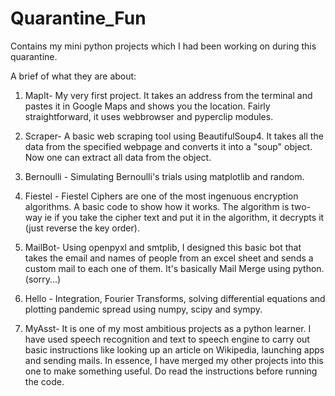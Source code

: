 # Quarantine_Fun
Contains my mini python projects which I had been working on during this quarantine. 

A brief of what they are about:

1. MapIt- My very first project. It takes an address from the terminal and pastes it in Google Maps and shows you the location. Fairly straightforward, it uses webbrowser and pyperclip modules.

2. Scraper- A  basic web scraping tool using BeautifulSoup4. It takes all the data from the specified webpage and converts it into a "soup" object. Now one can extract all data
from the object.

3. Bernoulli - Simulating Bernoulli's trials using matplotlib and random.

4. Fiestel - Fiestel Ciphers are one of the most ingenuous encryption algorithms. A basic code to show how it works. The algorithm is two-way ie if you take the cipher text
and put it in the algorithm, it decrypts it (just reverse the key order).

5. MailBot- Using openpyxl and smtplib, I designed this basic bot that takes the email and names of people from an excel sheet and sends a custom mail to each one of them.
It's basically Mail Merge using python. (sorry...)

6. Hello - Integration, Fourier Transforms, solving differential equations and plotting pandemic spread using numpy, scipy and sympy.

7. MyAsst- It is one of my most ambitious projects as a python learner. I have used speech recognition and text to speech engine to carry out basic instructions
like looking up an article on Wikipedia, launching apps and sending mails. In essence, I have merged my other projects into this one to make something useful. Do read the instructions before running the code.





